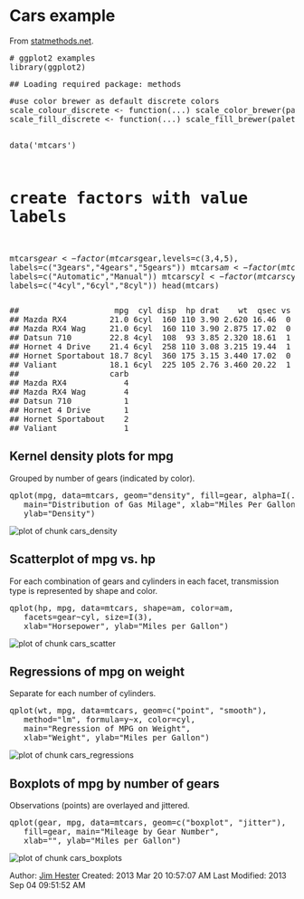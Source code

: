 <!--
%\VignetteEngine{knitr}
%\VignetteIndexEntry{Cars example}
%\VignetteDepends{ggplot2}
-->
# Cars example #
From [statmethods.net](http://www.statmethods.net/advgraphs/ggplot2.html).

<div class="chunk" id="cars_setup"><div class="rcode"><div class="source"><pre class="knitr r"># ggplot2 examples
library(ggplot2)
</pre></div>
<div class="message"><pre class="knitr r">## Loading required package: methods
</pre></div>
<div class="source"><pre class="knitr r">#use color brewer as default discrete colors
scale_colour_discrete <- function(...) scale_color_brewer(palette="Set1", ...)
scale_fill_discrete <- function(...) scale_fill_brewer(palette="Set1", ...)

data('mtcars')
# create factors with value labels
mtcars$gear <- factor(mtcars$gear,levels=c(3,4,5),
     labels=c("3gears","4gears","5gears"))
mtcars$am <- factor(mtcars$am,levels=c(0,1),
     labels=c("Automatic","Manual"))
mtcars$cyl <- factor(mtcars$cyl,levels=c(4,6,8),
   labels=c("4cyl","6cyl","8cyl"))
head(mtcars)
</pre></div>
<div class="output"><pre class="knitr r">##                    mpg  cyl disp  hp drat    wt  qsec vs        am   gear
## Mazda RX4         21.0 6cyl  160 110 3.90 2.620 16.46  0    Manual 4gears
## Mazda RX4 Wag     21.0 6cyl  160 110 3.90 2.875 17.02  0    Manual 4gears
## Datsun 710        22.8 4cyl  108  93 3.85 2.320 18.61  1    Manual 4gears
## Hornet 4 Drive    21.4 6cyl  258 110 3.08 3.215 19.44  1 Automatic 3gears
## Hornet Sportabout 18.7 8cyl  360 175 3.15 3.440 17.02  0 Automatic 3gears
## Valiant           18.1 6cyl  225 105 2.76 3.460 20.22  1 Automatic 3gears
##                   carb
## Mazda RX4            4
## Mazda RX4 Wag        4
## Datsun 710           1
## Hornet 4 Drive       1
## Hornet Sportabout    2
## Valiant              1
</pre></div>
</div></div>

##  Kernel density plots for mpg ##
Grouped by number of gears (indicated by color).
<div class="chunk" id="cars_density"><div class="rcode"><div class="source"><pre class="knitr r">qplot(mpg, data=mtcars, geom="density", fill=gear, alpha=I(.5),
   main="Distribution of Gas Milage", xlab="Miles Per Gallon",
   ylab="Density")
</pre></div>
<div class="rimage default"><img src="figure/cars_density.png" title="plot of chunk cars_density" alt="plot of chunk cars_density" class="plot" /></div>
</div></div>

## Scatterplot of mpg vs. hp ##
For each combination of gears and cylinders in each facet, transmission type is represented by shape and color.
<div class="chunk" id="cars_scatter"><div class="rcode"><div class="source"><pre class="knitr r">qplot(hp, mpg, data=mtcars, shape=am, color=am,
   facets=gear~cyl, size=I(3),
   xlab="Horsepower", ylab="Miles per Gallon")
</pre></div>
<div class="rimage default"><img src="figure/cars_scatter.png" title="plot of chunk cars_scatter" alt="plot of chunk cars_scatter" class="plot" /></div>
</div></div>


## Regressions of mpg on weight ##
Separate for each number of cylinders.
<div class="chunk" id="cars_regressions"><div class="rcode"><div class="source"><pre class="knitr r">qplot(wt, mpg, data=mtcars, geom=c("point", "smooth"),
   method="lm", formula=y~x, color=cyl,
   main="Regression of MPG on Weight",
   xlab="Weight", ylab="Miles per Gallon")
</pre></div>
<div class="rimage default"><img src="figure/cars_regressions.png" title="plot of chunk cars_regressions" alt="plot of chunk cars_regressions" class="plot" /></div>
</div></div>


## Boxplots of mpg by number of gears ##
Observations (points) are overlayed and jittered.
<div class="chunk" id="cars_boxplots"><div class="rcode"><div class="source"><pre class="knitr r">qplot(gear, mpg, data=mtcars, geom=c("boxplot", "jitter"),
   fill=gear, main="Mileage by Gear Number",
   xlab="", ylab="Miles per Gallon")
</pre></div>
<div class="rimage default"><img src="figure/cars_boxplots.png" title="plot of chunk cars_boxplots" alt="plot of chunk cars_boxplots" class="plot" /></div>
</div></div>


Author: [Jim Hester](http://jimhester.com)
Created: 2013 Mar 20 10:57:07 AM
Last Modified: 2013 Sep 04 09:51:52 AM
